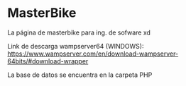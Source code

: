 # MasterBike

La página de masterbike para ing. de sofware xd

Link de descarga wampserver64 (WINDOWS): https://www.wampserver.com/en/download-wampserver-64bits/#download-wrapper

La base de datos se encuentra en la carpeta PHP

